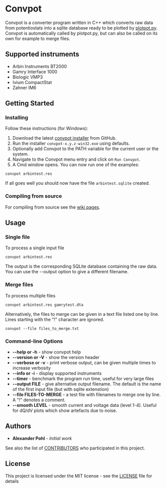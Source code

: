 # Convpot

Convpot is a converter program written in C++ which converts raw data from potentiostats into a sqlite database ready to be plotted by [plotpot.py](https://github.com/ahpohl/plotpot). Convpot is automatically called by plotpot.py, but can also be called on its own for example to merge files. 

## Supported instruments

* Arbin Instruments BT2000
* Gamry Interface 1000
* Biologic VMP3
* Ivium CompactStat
* Zahner IM6

## Getting Started

### Installing

Follow these instructions (for Windows):

1. Download the latest [convpot installer](https://github.com/ahpohl/convpot/releases/latest) from GitHub.
1. Run the installer `convpot-x.y.z-win32.exe` using defaults.
1. Optionally add Convpot to the PATH variable for the current user or the system.
1. Navigate to the Convpot menu entry and click on `Run Convpot`.
1. A Cmd window opens. You can now run one of the examples:
```
convpot arbintest.res
```
If all goes well you should now have the file `arbintest.sqlite` created.

### Compiling from source

For compiling from source see the [wiki pages](https://github.com/ahpohl/convpot/wiki).

## Usage

### Single file

To process a single input file

`convpot arbintest.res`

The output is the corresponding SQLite database containing the raw data. You can use the --output option to give a different filename.

### Merge files

To process multiple files

`convpot arbintest.res gamrytest.dta`

Alternatively, the files to merge can be given in a text file listed one by line. Lines starting with the "!" character are ignored.

`convpot --file files_to_merge.txt`

### Command-line Options

* **--help or -h** - show convpot help
* **--version or -V** - show the version header
* **--verbose or -v** - print verbose output, can be given multiple times to increase verbosity
* **--info or -i** - display supported instruments
* **--timer** - benchmark the program run time, useful for very large files
* **--output FILE** - give alternative output filename. The default is the name of the first input file (but with sqlite extenstion)
* **--file FILES-TO-MERGE** - a test file with filenames to merge one by line. A "!" denotes a comment.
* **--smooth LEVEL** - smooth current and voltage data (level 1-4). Useful for dQ/dV plots which show artefacts due to noise.

## Authors

* **Alexander Pohl** - *Initial work*

See also the list of [CONTRIBUTORS](https://github.com/ahpohl/convpot/blob/master/CONTRIBUTORS.md) who participated in this project.

## License

This project is licensed under the MIT license - see the [LICENSE](LICENSE) file for details
